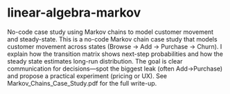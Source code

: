 # linear-algebra-markov
No-code case study using Markov chains to model customer movement and steady-state.
This is a no-code Markov chain case study that models customer movement across states (Browse → Add → Purchase → Churn). I explain how the transition matrix shows next-step probabilities and how the steady state estimates long-run distribution. The goal is clear communication for decisions—spot the biggest leak (often Add→Purchase) and propose a practical experiment (pricing or UX). See Markov_Chains_Case_Study.pdf for the full write-up.
